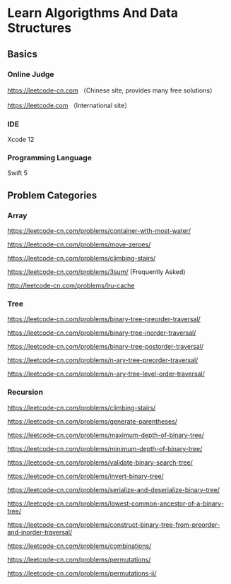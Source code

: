 # Learn Algorigthms And Data Structures



## Basics


### Online Judge
https://leetcode-cn.com （Chinese site, provides many free solutions）

https://leetcode.com （International site）


### IDE
Xcode 12


### Programming Language
Swift 5



## Problem Categories


### Array

https://leetcode-cn.com/problems/container-with-most-water/

https://leetcode-cn.com/problems/move-zeroes/

https://leetcode-cn.com/problems/climbing-stairs/

https://leetcode-cn.com/problems/3sum/ (Frequently Asked)

http://leetcode-cn.com/problems/lru-cache


### Tree

https://leetcode-cn.com/problems/binary-tree-preorder-traversal/

https://leetcode-cn.com/problems/binary-tree-inorder-traversal/

https://leetcode-cn.com/problems/binary-tree-postorder-traversal/

https://leetcode-cn.com/problems/n-ary-tree-preorder-traversal/

https://leetcode-cn.com/problems/n-ary-tree-level-order-traversal/


### Recursion

https://leetcode-cn.com/problems/climbing-stairs/

https://leetcode-cn.com/problems/generate-parentheses/

https://leetcode-cn.com/problems/maximum-depth-of-binary-tree/

https://leetcode-cn.com/problems/minimum-depth-of-binary-tree/

https://leetcode-cn.com/problems/validate-binary-search-tree/

https://leetcode-cn.com/problems/invert-binary-tree/

https://leetcode-cn.com/problems/serialize-and-deserialize-binary-tree/

https://leetcode-cn.com/problems/lowest-common-ancestor-of-a-binary-tree/

https://leetcode-cn.com/problems/construct-binary-tree-from-preorder-and-inorder-traversal/

https://leetcode-cn.com/problems/combinations/

https://leetcode-cn.com/problems/permutations/

https://leetcode-cn.com/problems/permutations-ii/